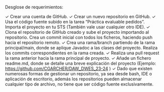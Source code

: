 Desglose de requerimientos: 

✓ Crear una cuenta de GitHub. 
✓ Crear un nuevo repositorio en GitHub. 
✓ Usa el código fuente subido en la tarea “Práctica evaluable pedidos”. 
Importa el proyecto en tu STS (También vale usar cualquier otro IDE). 
✓ Clona el repositorio de GitHub creado y sube el proyecto importando al 
repositorio. Crea un commit inicial con todos los ficheros, haciendo push 
hacia el repositorio remoto. 
✓ Crea una rama/branch partiendo de la rama principal/main, donde se 
aplique Javadoc a las clases del proyecto. Realiza los commits 
correspondientes en la rama creada. 
✓ Realiza una pull request la rama anterior hacia la rama principal de 
proyecto. 
✓ Añade un fichero readme.md, donde se detalle una breve explicación del 
proyecto (Ejemplo: https://github.com/CGARCHER/DAW_DWES_23-24 ) 
✓ Dado que existen numerosas formas de gestionar un repositorio, ya sea 
desde bash, IDE o aplicación de escritorio, además los repositorios pueden 
almacenar cualquier tipo de archivo, no tiene que ser código fuente 
exclusivamente.
